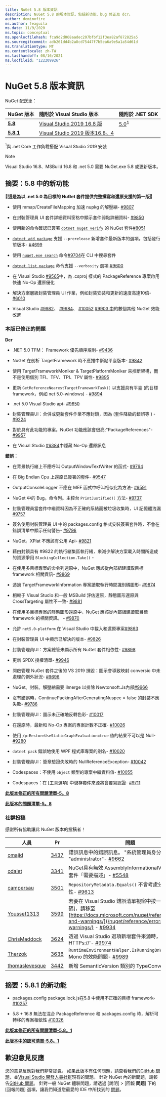 ```yaml
---
title: NuGet 5.8 版本資訊
description: NuGet 5.8 的版本資訊，包括新功能、bug 修正及 dcr。
author: dominofire
ms.author: feaguila
ms.date: 11/9/2020
ms.topic: conceptual
ms.openlocfilehash: fca9d2d068aadec207bfbf12f3ea82af872825a5
ms.sourcegitcommit: adb261dd4b2a8cd75447f7b5ea6a9e5a1a54d61d
ms.translationtype: MT
ms.contentlocale: zh-TW
ms.lasthandoff: 08/16/2021
ms.locfileid: "122209926"
---
```

# <a name="nuget-58-release-notes"></a>NuGet 5.8 版本資訊

NuGet 配送車：

| NuGet 版本 | 隨附於 Visual Studio 版本 | 隨附於 .NET SDK |
|:---|:---|:---|
| [**5.8**](https://nuget.org/downloads) | [Visual Studio 2019 16.8 版](https://visualstudio.microsoft.com/downloads/) | [5.0](https://dotnet.microsoft.com/download/dotnet-core/5.0)<sup>1</sup> |
| [**5.8.1**](https://nuget.org/downloads) | [Visual Studio 2019 版本16.8。4](https://visualstudio.microsoft.com/downloads/) | |

<sup>1</sup>與 .net Core 工作負載搭配 Visual Studio 2019 安裝
  
> [!NOTE]
> Visual Studio 16.8、MSBuild 16.8 和 .net 5.0 需要 NuGet.exe 5.8 或更新版本。


## <a name="summary-whats-new-in-58"></a>摘要：5.8 中的新功能
🎉**這是為以 .net 5.0 為目標的 NuGet 套件提供完整撰寫和還原支援的第一版**🎉

* 使用 mmap/CreateFileMapping 加速 nupkg 的解壓縮- [#9807](https://github.com/NuGet/Home/issues/9807)

* 在封裝管理員 UI 套件詳細資料窗格中顯示套件弱點詳細資料- [#9850](https://github.com/NuGet/Home/issues/9850)

* 使用新的命令確認已簽署 [`dotnet nuget verify`](/dotnet/core/tools/dotnet-nuget-verify) 的 NuGet 套件[#8051](https://github.com/NuGet/Home/issues/8051)

* [`dotnet add package`](/dotnet/core/tools/dotnet-add-package#:~:text=dotnet%20add%20package%201%20Name%202%20Synopsis%203,when%20targeting%20a%20specific%20framework.%20...%206%20Examples) 支援 `--prerelease` 新增套件最新版本的選項，包括發行前版本- [#4699](https://github.com/NuGet/Home/issues/4699)

* 使用 [`nuget.exe search`](../reference/cli-reference/cli-ref-search.md) 命令[#9704](https://github.com/NuGet/Home/issues/9704)在 CLI 中搜尋套件

* [`dotnet list package`](/dotnet/core/tools/dotnet-list-package) 命令支援 `--verbosity` 選項 [#9600](https://github.com/NuGet/Home/issues/9600)

* 在 Visual Studio [#9565](https://github.com/NuGet/Home/issues/9565)中，為 .csproj 樣式的 PackageReference 專案啟用快速 No-Op 還原優化

* 解決方案層級封裝管理員 UI 作業，例如封裝安裝和更新的速度高達10倍- [#6010](https://github.com/NuGet/Home/issues/6010)

* Visual Studio [#9982](https://github.com/NuGet/Home/issues/9982)、 [#9984](https://github.com/NuGet/Home/issues/9984)、 [#10052](https://github.com/NuGet/Home/issues/10052) [#9903 中](https://github.com/NuGet/Home/issues/9903)的數個其他 NuGet 效能改進


### <a name="issues-fixed-in-this-release"></a>本版已修正的問題

**Dcr**

* .NET 5.0 TFM： Framework 優先順序規則- [#9436](https://github.com/NuGet/Home/issues/9436)

* NuGet 在剖析 TargetFramework 時不應推中斷點平臺版本- [#9842](https://github.com/NuGet/Home/issues/9842)

* 使用 TargetFrameworkMoniker & TargetPlatformMoniker 來推斷架構，而不是使用個別 TFI、TFV、TPI、TPV 屬性- [#9895](https://github.com/NuGet/Home/issues/9895)

* 更新 `GetReferenceNearestTargetFrameworkTask()` 以支援具有平臺 (的目標 framework，例如 net 5.0-windows) - [#9894](https://github.com/NuGet/Home/issues/9894)

* .net 5.0 Visual Studio api- [#9650](https://github.com/NuGet/Home/issues/9650)

* 封裝管理員UI：合併或更新套件作業不應封鎖，因為 (套件降級的錯誤等 ) - [#9224](https://github.com/NuGet/Home/issues/9224)

* 對於具有此功能的專案，NuGet 功能應該會很亮;"PackageReferences"- [#9957](https://github.com/NuGet/Home/issues/9957)

* 在 Visual Studio [#6384](https://github.com/NuGet/Home/issues/6384)中隱藏 No-Op 還原訊息

**錯誤：**

* 在背景執行緒上不應呼叫 OutputWindowTextWriter 的函式- [#9764](https://github.com/NuGet/Home/issues/9764)

* 在 Big Endian Cpu 上還原已簽署的套件- [#9547](https://github.com/NuGet/Home/issues/9547)

* OutputConsoleLogger 不應在 MEF 函式中呼叫相似化為方法- [#9591](https://github.com/NuGet/Home/issues/9591)

* NuGet 中的 Bug。命令列。主控台 `PrintJustified()` 方法- [#9737](https://github.com/NuGet/Home/issues/9737)

* 封裝管理員當套件中繼資料因為不正確的系結而被垃圾收集時，UI 記憶體洩漏[#9757](https://github.com/NuGet/Home/issues/9757)

* 簽名使用封裝管理員 UI 中的 packages.config 格式安裝簽署套件時，不會在錯誤清單中顯示任何警告- [#9798](https://github.com/NuGet/Home/issues/9798)

* NuGet。XPlat 不應該有公用 Api- [#9821](https://github.com/NuGet/Home/issues/9821)

* 藉由封鎖具有 #9822 的執行緒集區執行緒，來減少解決方案載入時間所造成的資源爭用 `BlockingCollection.Take()`  -  [](https://github.com/NuGet/Home/issues/9822)

* 在使用多目標專案的命令列還原中，NuGet 應該從內部組建讀取目標 framework 相關資訊- [#9869](https://github.com/NuGet/Home/issues/9869)

* 透過 TargetFrameworkInformation 專案讀取執行時間識別碼圖形- [#9874](https://github.com/NuGet/Home/issues/9874)

* 相較于 Visual Studio 和一般 MSBuild 評估還原，靜態圖形還原與 CrossTargeting 屬性不一致- [#9881](https://github.com/NuGet/Home/issues/9881)

* 在使用多目標專案的靜態圖形還原中，NuGet 應該從內部組建讀取目標 framework 的相關資訊。 - [#9870](https://github.com/NuGet/Home/issues/9870)

* 允許 `net5.0-platform` 在 Visual Studio 中載入和還原專案[#9863](https://github.com/NuGet/Home/issues/9863)

* 在封裝管理員 UI 中顯示已解決的版本- [#9826](https://github.com/NuGet/Home/issues/9826)

* 封裝管理員UI：方案總管未顯示所有 NuGet 套件相依性- [#9898](https://github.com/NuGet/Home/issues/9898)

* 更新 SPDX 授權清單- [#9946](https://github.com/NuGet/Home/issues/9946)

* 開啟管理 NuGet 套件之後的 VS 2019 損毀：圖示會導致映射 conversio 中未處理的例外狀況- [#9696](https://github.com/NuGet/Home/issues/9696)

* NuGet。封裝。解壓縮需要 ilmerge 以排除 Newtonsoft.Js內部[#9966](https://github.com/NuGet/Home/issues/9966)

* 沒有錯誤時，ContinuePackingAfterGeneratingNuspec = false 的封裝不應失敗- [#9786](https://github.com/NuGet/Home/issues/9786)

* 封裝管理員UI：圖示未正確地反轉色彩- [#10017](https://github.com/NuGet/Home/issues/10017)

* 在還原時，最新和 No-Op 專案的專案計數不正確- [#10026](https://github.com/NuGet/Home/issues/10026)

* 使用 `/p:RestoreUseStaticGraphEvaluation=true` 值的結果不可以是 Null- [#9280](https://github.com/NuGet/Home/issues/9280)

* `dotnet pack` 錯誤地使用 WPF 程式庫專案的別名- [#10020](https://github.com/NuGet/Home/issues/10020)

* 封裝管理員UI：簽章驗證失敗時的 NullReferenceException- [#10042](https://github.com/NuGet/Home/issues/10042)

* Codespaces：不使用 `object` 類型的專案中繼資料值- [#10055](https://github.com/NuGet/Home/issues/10055)

* Codespaces：在 [工具選項] 中儲存套件來源將會覆寫認證- [#9711](https://github.com/NuGet/Home/issues/9711)


**[此版本修正的所有問題清單-5。8](https://app.zenhub.com/workspaces/nuget-client-team-55aec9a240305cf007585881/reports/release?release=5f03519b777e78b4ffb2edeb)**

**[此版本的問題清單-5。8](https://github.com/NuGet/NuGet.Client/compare/5.7.0.6726...5.8.0.6930)**

### <a name="community-contributions"></a>社群投稿

感謝所有協助讓此 NuGet 版本的投稿者！

|人員|Pr|問題|
|----|----|----|
[omajid](https://github.com/omajid) | [3437](https://github.com/NuGet/NuGet.Client/pull/3437) | 錯誤訊息中的錯誤訊息。 "系統管理員身分" 而不是 "administrator"- [#9662](https://github.com/NuGet/Home/issues/9662)
[odalet](https://github.com/odalet) | [3341](https://github.com/NuGet/NuGet.Client/pull/3341) | NuGet具有無效 AssemblyInformationalVersion 報告的套件「需要描述」- [#5548](https://github.com/NuGet/Home/issues/5548)
[campersau](https://github.com/campersau) | [3501](https://github.com/NuGet/NuGet.Client/pull/3501) | `RepositoryMetadata.Equals()` 不會考慮分支和認可屬性- [#9613](https://github.com/NuGet/Home/issues/9613)
[Youssef1313](https://github.com/Youssef1313) | [3599](https://github.com/NuGet/NuGet.Client/pull/3599) | 若要在 Visual Studio 錯誤清單視窗中按一下 [NU 程式碼]，請移至 [https://docs.microsoft.com/nuget/reference/errors-and-warnings/](/nuget/reference/errors-and-warnings/)  -  [#9934](https://github.com/NuGet/Home/issues/9934)
[ChrisMaddock](https://github.com/ChrisMaddock) | [3624](https://github.com/NuGet/NuGet.Client/pull/3624) | 透過 Visual Studio 選項新增套件來源時，請使用 ' HTTPs://'- [#9974](https://github.com/NuGet/Home/issues/9974)
[Therzok](https://github.com/Therzok) | [3636](https://github.com/NuGet/NuGet.Client/pull/3636) | `RuntimeEnvironmentHelper.IsRunningOnVisualStudio` Mono 的效能問題- [#9989](https://github.com/NuGet/Home/issues/9989)
[thomaslevesque](https://github.com/thomaslevesque) | [3442](https://github.com/NuGet/NuGet.Client/pull/3442) | 新增 SemanticVersion 類別的 TypeConverter- [#9125](https://github.com/NuGet/Home/issues/9125)

## <a name="summary-whats-new-in-581"></a>摘要：5.8.1 的新功能

* packages.config package.lock.js在5.8 中使用不正確的目標 framework- [#10257](https://github.com/NuGet/Home/issues/10257)

* 5.8 + 16.8 無法在混合 PackageReference 和 packages.config 時，解析可轉移的專案相依性 [#10326](https://github.com/NuGet/Home/issues/10326)

**[此版本修正的所有問題清單-5.8。1](https://app.zenhub.com/workspaces/nuget-client-team-55aec9a240305cf007585881/reports/release?release=5ff7aeae16150e3b19910391)**

**[此版本中的認可清單-5.8。1](https://github.com/NuGet/NuGet.Client/compare/5.8.0.6930...5.8.1.7021)**

## <a name="feedback-welcome"></a>歡迎意見反應

您的意見反應對我們非常寶貴。  如果此版本有任何問題，請查看我們的[GitHub 問題](https://github.com/NuGet/Home/issues)，並[Visual Studio 開發人員社群](https://developercommunity.visualstudio.com/)現有的問題。  針對 NuGet 內的新問題，請報告[GitHub 問題](https://github.com/NuGet/Home/issues/new)。
針對一般 NuGet 體驗問題，請透過 [說明] > [回報 **問題**] 下的 [回報問題] 選項，讓我們知道您最愛的 IDE 中所找到的 [問題](/visualstudio/ide/how-to-report-a-problem-with-visual-studio)。
